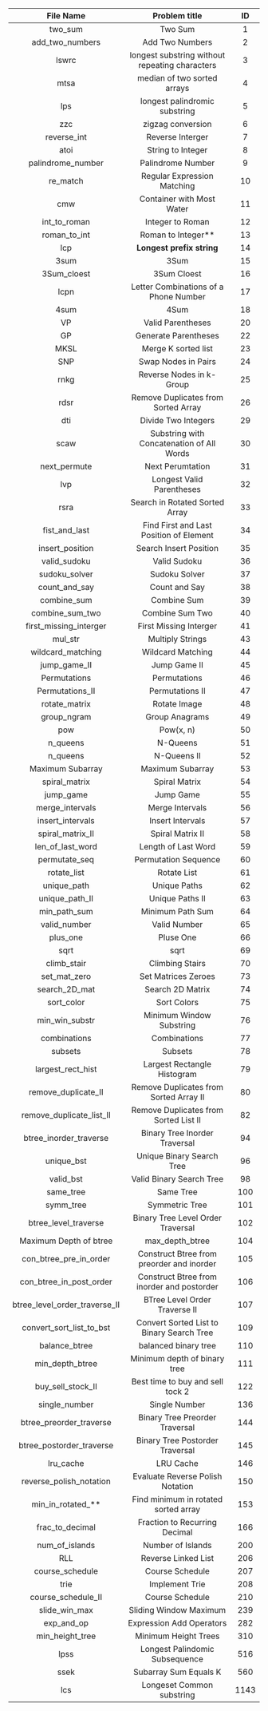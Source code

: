 | File Name                     | Problem title                                     | ID    |
|:-------------:                |:-------------------------------------------------:|:-----:|
| two_sum                       | Two Sum                                           | 1     |
| add_two_numbers               | Add Two Numbers                                   | 2     |
| lswrc                         | longest substring without repeating characters    | 3     |
| mtsa                          | median of two sorted arrays                       | 4     |
| lps                           | longest palindromic substring                     | 5     |
| zzc                           | zigzag conversion                                 | 6     |
| reverse_int			        | Reverse Interger                                  | 7     |
| atoi                          | String to Integer                                 | 8     |
| palindrome_number             | Palindrome Number                                 | 9     |
| re_match                      | Regular Expression Matching                       | 10    |
| cmw                           | Container with Most Water                         | 11    |
| int_to_roman                  | Integer to Roman                                  | 12    |
| roman_to_int                  | Roman to Integer**                                | 13    |
| lcp                           | **Longest prefix string**                         | 14    |
| 3sum                          | 3Sum                                              | 15    |
| 3Sum_cloest                   | 3Sum Cloest                                       | 16    |
| lcpn                          | Letter Combinations of a Phone Number             | 17    |
| 4sum                          | 4Sum                                              | 18    |
| VP                            | Valid Parentheses                                 | 20    |
| GP                            | Generate Parentheses                              | 22    |
| MKSL                          | Merge K sorted list                               | 23    |
| SNP                           | Swap Nodes in Pairs                               | 24    |
| rnkg                          | Reverse Nodes in k-Group                          | 25    |
| rdsr                          | Remove Duplicates from Sorted Array               | 26    |
| dti                           | Divide Two Integers                               | 29    |
| scaw                          | Substring with Concatenation of All Words         | 30    |
| next_permute                  | Next Perumtation                                  | 31    |
| lvp                           | Longest Valid Parentheses                         | 32    |
| rsra			                | Search in Rotated Sorted Array                    | 33    |
| fist_and_last                 | Find First and Last Position of Element           | 34    |
| insert_position               | Search Insert Position                            | 35    |
| valid_sudoku                  | Valid Sudoku                                      | 36    |
| sudoku_solver                 | Sudoku Solver                                     | 37    |
| count_and_say                 | Count and Say                                     | 38    |
| combine_sum                   | Combine Sum                                       | 39    |
| combine_sum_two               | Combine Sum Two                                   | 40    |
| first_missing_interger        | First Missing Interger                            | 41    |
| mul_str                       | Multiply Strings                                  | 43    |
| wildcard_matching             | Wildcard Matching                                 | 44    |
| jump_game_II                  | Jump Game II                                      | 45    |
| Permutations                  | Permutations                                      | 46    |
| Permutations_II               | Permutations II                                   | 47    |
| rotate_matrix                 | Rotate Image                                      | 48    |
| group_ngram                   | Group Anagrams                                    | 49    |
| pow                           | Pow(x, n)                                         | 50    |
| n_queens                      | N-Queens                                          | 51    |
| n_queens                      | N-Queens II                                       | 52    |
| Maximum Subarray              | Maximum Subarray                                  | 53    |
| spiral_matrix                 | Spiral Matrix                                     | 54    |
| jump_game                     | Jump Game                                         | 55    |
| merge_intervals               | Merge Intervals                                   | 56    |
| insert_intervals              | Insert Intervals                                  | 57    |
| spiral_matrix_II              | Spiral Matrix II                                  | 58    |
| len_of_last_word              | Length of Last Word                               | 59    |
| permutate_seq                 | Permutation Sequence                              | 60    |
| rotate_list                   | Rotate List                                       | 61    |
| unique_path                   | Unique Paths                                      | 62    |
| unique_path_II                | Unique Paths II                                   | 63    |
| min_path_sum                  | Minimum Path Sum                                  | 64    |
| valid_number                  | Valid Number                                      | 65    |
| plus_one                      | Pluse One                                         | 66    |
| sqrt                          | sqrt                                              | 69    |
| climb_stair                   | Climbing Stairs                                   | 70    |
| set_mat_zero                  | Set Matrices Zeroes                               | 73    |
| search_2D_mat                 | Search 2D Matrix                                  | 74    |
| sort_color                    | Sort Colors                                       | 75    |
| min_win_substr                | Minimum Window Substring                          | 76    |
| combinations                  | Combinations                                      | 77    |
| subsets                       | Subsets                                           | 78    |
| largest_rect_hist             | Largest Rectangle Histogram                       | 79    |
| remove_duplicate_II           | Remove Duplicates from Sorted Array II            | 80    |
| remove_duplicate_list_II      | Remove Duplicates from Sorted List II             | 82    |
| btree_inorder_traverse        | Binary Tree Inorder Traversal                     | 94    |
| unique_bst                    | Unique Binary Search Tree                         | 96    |
| valid_bst                     | Valid Binary Search Tree                          | 98    |
| same_tree                     | Same Tree                                         | 100   |
| symm_tree                     | Symmetric Tree                                    | 101   |
| btree_level_traverse          | Binary Tree Level Order Traversal                 | 102   |
| Maximum Depth of btree        | max_depth_btree                                   | 104   |
| con_btree_pre_in_order        | Construct Btree from preorder and inorder         | 105   |
| con_btree_in_post_order       | Construct Btree from inorder and postorder        | 106   |
| btree_level_order_traverse_II | BTree Level Order Traverse II                     | 107   |
| convert_sort_list_to_bst      | Convert Sorted List to Binary Search Tree         | 109   |
| balance_btree                 | balanced binary tree                              | 110   |
| min_depth_btree               | Minimum depth of binary tree                      | 111   |
| buy_sell_stock_II             | Best time to buy and sell tock 2                  | 122   |
| single_number                 | Single Number                                     | 136   |
| btree_preorder_traverse       | Binary Tree Preorder Traversal                    | 144   |
| btree_postorder_traverse      | Binary Tree Postorder Traversal                   | 145   |
| lru_cache                     | LRU Cache                                         | 146   |
| reverse_polish_notation       | Evaluate Reverse Polish Notation                  | 150   |
| min_in_rotated_**             | Find minimum in rotated sorted array              | 153   |
| frac_to_decimal               | Fraction to Recurring Decimal                     | 166   |
| num_of_islands                | Number of Islands                                 | 200   |
| RLL                           | Reverse Linked List                               | 206   |
| course_schedule               | Course Schedule                                   | 207   |
| trie                          | Implement Trie                                    | 208   |
| course_schedule_II            | Course Schedule                                   | 210   |
| slide_win_max                 | Sliding Window Maximum                            | 239   |
| exp_and_op                    | Expression Add Operators                          | 282   |
| min_height_tree               | Minimum Height Trees                              | 310   |
| lpss                          | Longest Palindomic Subsequence                    | 516   |
| ssek                          | Subarray Sum Equals K                             | 560   |
| lcs                           | Longeset Common substring                         | 1143  |
